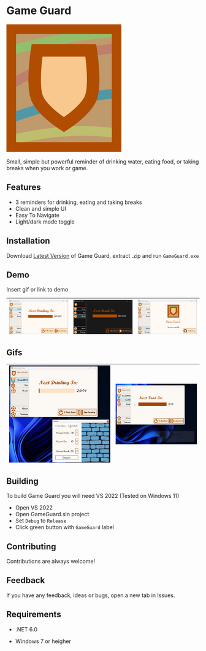 # Game Guard

![Logo](GameGuard/banner.png)

Small, simple but powerful reminder of drinking water, eating food, or taking breaks when you work or game.


## Features

- 3 reminders for drinking, eating and taking breaks
- Clean and simple UI
- Easy To Navigate
- Light/dark mode toggle
## Installation

Download [Latest Version](https://github.com/ThreeDimensions1/GameGuard/releases) of Game Guard, extract .zip and run `GameGuard.exe`
## Demo

Insert gif or link to demo

| ![Image 1](images/image1.png) | ![Image 2](images/image2.png) | ![Image 3](images/image3.png) |
|------------------------------|------------------------------|------------------------------|


## Gifs

| ![Image 1](images/gif1.gif) | ![Image 2](images/gif2.gif) |
|------------------------------|------------------------------|

## Building

To build Game Guard you will need VS 2022 (Tested on Windows 11)

- Open VS 2022
- Open GameGuard.sln project
- Set `Debug` to `Release`
- Click green button with `GameGuard` label
## Contributing

Contributions are always welcome!
## Feedback

If you have any feedback, ideas or bugs, open a new tab in Issues.

## Requirements

- .NET 6.0

- Windows 7 or heigher
